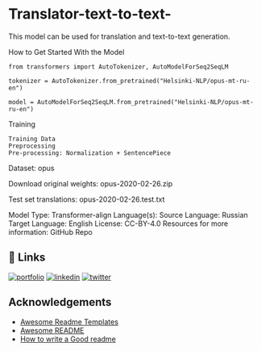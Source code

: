 

# Translator-text-to-text-
This model can be used for translation and text-to-text generation.    


How to Get Started With the Model

    from transformers import AutoTokenizer, AutoModelForSeq2SeqLM
    
    tokenizer = AutoTokenizer.from_pretrained("Helsinki-NLP/opus-mt-ru-en")
    
    model = AutoModelForSeq2SeqLM.from_pretrained("Helsinki-NLP/opus-mt-ru-en")


Training

    Training Data
    Preprocessing
    Pre-processing: Normalization + SentencePiece

Dataset:
     opus

Download original weights: 
    opus-2020-02-26.zip

Test set translations: opus-2020-02-26.test.txt


Model Type: Transformer-align
Language(s):
    Source Language: Russian
    Target Language: English
License: CC-BY-4.0
Resources for more information:
    GitHub Repo

## 🔗 Links
[![portfolio](https://img.shields.io/badge/my_portfolio-000?style=for-the-badge&logo=ko-fi&logoColor=white)](https://katherineoelsner.com/)
[![linkedin](https://img.shields.io/badge/linkedin-0A66C2?style=for-the-badge&logo=linkedin&logoColor=white)](https://www.linkedin.com/)
[![twitter](https://img.shields.io/badge/twitter-1DA1F2?style=for-the-badge&logo=twitter&logoColor=white)](https://twitter.com/)


## Acknowledgements

 - [Awesome Readme Templates](https://awesomeopensource.com/project/elangosundar/awesome-README-templates)
 - [Awesome README](https://github.com/matiassingers/awesome-readme)
 - [How to write a Good readme](https://bulldogjob.com/news/449-how-to-write-a-good-readme-for-your-github-project)


